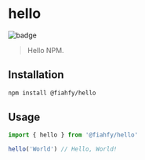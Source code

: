 # hello

![badge](https://github.com/fiahfy/hello/workflows/Node.js%20Package/badge.svg)

> Hello NPM.

## Installation

```bash
npm install @fiahfy/hello
```

## Usage

```js
import { hello } from '@fiahfy/hello'

hello('World') // Hello, World!
```
